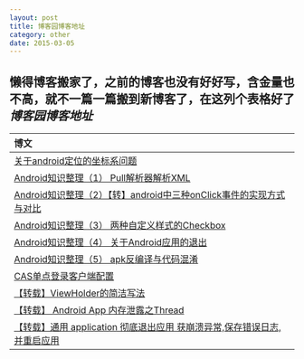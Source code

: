 ```yaml
---
layout: post
title: 博客园博客地址
category: other
date: 2015-03-05
---
```



懒得博客搬家了，之前的博客也没有好好写，含金量也不高，就不一篇一篇搬到新博客了，在这列个表格好了
*博客园博客地址*
----------------
| 博文 |
| :--------|
| [关于android定位的坐标系问题](http://www.cnblogs.com/lihualuo/p/3527495.html)|
| [Android知识整理（1） Pull解析器解析XML](http://www.cnblogs.com/lihualuo/p/3556093.html)|
| [Android知识整理（2）【转】android中三种onClick事件的实现方式与对比](http://www.cnblogs.com/lihualuo/p/3654152.html) |
| [Android知识整理（3） 两种自定义样式的Checkbox](http://www.cnblogs.com/lihualuo/p/3665847.html)|
| [Android知识整理（4） 关于Android应用的退出](http://www.cnblogs.com/lihualuo/p/3671000.html)|
| [Android知识整理（5） apk反编译与代码混淆](http://www.cnblogs.com/lihualuo/p/3688688.html) |
| [CAS单点登录客户端配置](http://www.cnblogs.com/lihualuo/p/3684744.html)|
| [【转载】ViewHolder的简洁写法 ](http://www.cnblogs.com/lihualuo/p/4173900.html)|
| [【转载】 Android App 内存泄露之Thread ](http://www.cnblogs.com/lihualuo/p/4181843.html) |
| [【转载】通用 application 彻底退出应用 获崩溃异常,保存错误日志,并重启应用 ](http://www.cnblogs.com/lihualuo/p/4184563.html)|





